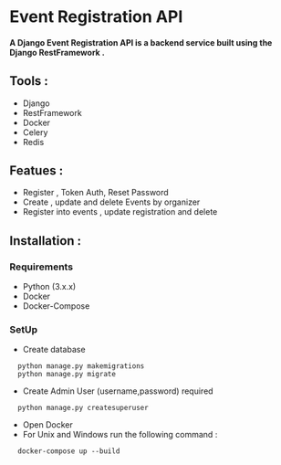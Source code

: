 # Event Registration API
#### A Django Event Registration API is a backend service built using the Django RestFramework .

## Tools :
- Django
- RestFramework
- Docker
- Celery
- Redis
  
## Featues :
- Register , Token Auth, Reset Password
- Create , update and delete Events by organizer
- Register into events , update registration and delete

## Installation :
  ### Requirements
  - Python (3.x.x)
  - Docker
  - Docker-Compose
  ### SetUp
  - Create database
     
  ```
    python manage.py makemigrations
    python manage.py migrate
  ```
    
  - Create Admin User (username,password) required
    
  ```
    python manage.py createsuperuser
  ```
  - Open Docker
  - For Unix and Windows run the following command :
  ```
    docker-compose up --build
  ```
